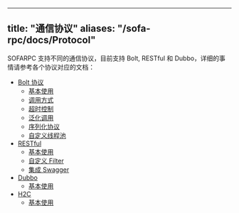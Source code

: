 
---
title: "通信协议"
aliases: "/sofa-rpc/docs/Protocol"
---


SOFARPC 支持不同的通信协议，目前支持 Bolt, RESTful 和 Dubbo，详细的事情请参考各个协议对应的文档：

* [Bolt 协议](../bolt)
    * [基本使用](../bolt-usage)
    * [调用方式](../invoke-type)
    * [超时控制](../bolt-timeout)
    * [泛化调用](../generic-invoke)
    * [序列化协议](../serialization)
    * [自定义线程池](../custom-threadpool)
* [RESTful](../restful)
    * [基本使用](../restful-basic)
    * [自定义 Filter](../restful-filter)
    * [集成 Swagger](../restful-swagger)
* [Dubbo](../dubbo)
    * [基本使用](../dubbo-usage)
* [H2C](../h2c)
    * [基本使用](../h2c-usage)
